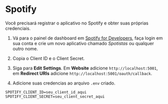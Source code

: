 # Spotify

Você precisará registrar o aplicativo no Spotify e obter suas próprias credenciais.

1. Vá para o painel de dashboard em [Spotify for Developers](https://developer.spotify.com/dashboard), faça login em sua conta e crie um novo aplicativo chamado *Spotistas* ou qualquer outro nome.

2. Copia o Client ID e o Client Secret.

3. Siga para **Edit Settings**. Em **Website** adicione `http://localhost:5001`, em **Redirect URIs** adicione `http://localhost:5001/oauth/callback`.

4. Adicione suas credencias ao arquivo `.env` criado.

```env
SPOTIFY_CLIENT_ID=seu_client_id_aqui
SPOTIFY_CLIENT_SECRET=seu_client_secret_aqui
```
